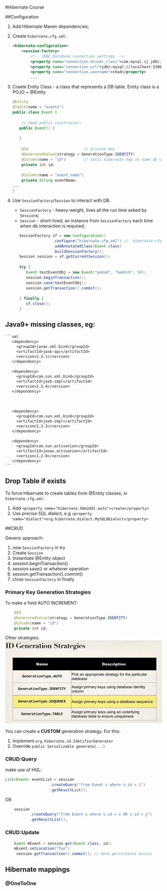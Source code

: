 #Hibernate Course

##Configuration

1. Add Hibernate Maven dependencies;
2. Create `hibernate.cfg.xml`:
    ```xml
    <hibernate-configuration>
        <session-factory>
            <!-- JDBC Database connection settings -->
            <property name="connection.driver_class">com.mysql.cj.jdbc.Driver</property>
            <property name="connection.url">jdbc:mysql://localhost:3306/derby_test?useSSL=false&amp;serverTimezone=UTC</property>
            <property name="connection.username">chad</property>
            ...
   ```
   
3. Craete Entity Class - a class that represents a DB table.
   Entity class is a POJO + @Entity
    ```java
    @Entity
    @Table(name = "events")
    public class Event {
   
        // need public constructor:
       public Event() {

       }
   
        @Id                         // private key
        @GeneratedValue(strategy = GenerationType.IDENTITY)
        @Column(name = "id")        // tells hibernate how to name db column
        private int id;             
    
        @Column(name = "event_name")
        private String eventName;
   ...
   }
    ```
4. Use `SessionFactory`/`Session` to interact with DB. 
    - `SessionFactory` - heavy-weight, lives all the run time asked by `Session`s;
    - `Session` - short-lived, an instance from `SessionFactory` each time when db interaction is required;
   
   ```java
      SessionFactory sf = new Configuration()
                     .configure("hibernate.cfg.xml") // 'hibernate.cfg.xml' will be looked in cp by default 
                     .addAnnotatedClass(Event.class)
                     .buildSessionFactory();
      Session session = sf.getCurrentSession();

      try {
         Event testEventObj = new Event("pohod", "bakhch", 50);
         session.beginTransaction();
         session.save(testEventObj);
         session.getTransaction().commit();
      
      } finally {
         sf.close();
      }
    ```
## Java9+ missing classes, eg:
    ```xml
       <dependency>
         <groupId>javax.xml.bind</groupId>
         <artifactId>jaxb-api</artifactId>
         <version>2.3.1</version>
       </dependency>
   
       <dependency>
         <groupId>com.sun.xml.bind</groupId>
         <artifactId>jaxb-impl</artifactId>
         <version>2.3.4</version>
       </dependency>
   
   
   
       <dependency>
         <groupId>com.sun.xml.bind</groupId>
         <artifactId>jaxb-impl</artifactId>
         <version>2.3.3</version>
       </dependency>
   
       <dependency>
         <groupId>com.sun.activation</groupId>
         <artifactId>javax.activation</artifactId>
         <version>1.2.0</version>
       </dependency>
    ```

## Drop Table if exists
To force Hibernate to create tables from @Entity classes, in `hibernate.cfg.xml`:
1. Add `<property name="hibernate.hbm2ddl.auto">create</property>`
2. Use precise SQL dialect, e.g `<property name="dialect">org.hibernate.dialect.MySQL8Dialect</property>`

##CRUD

Generic approach:
1. new `SessionFactory` in try
2. Create `Session`
3. Instantiate @Entity object
4. session.beginTransaction()
5. session.save() or whatever operation
6. session.getTransaction().commit()
7. close `SessionFactory` in finally

### Primary Key Generation Strategies

To make a field AUTO INCREMENT:
```java
    @Id
    @GeneratedValue(strategy = GenerationType.IDENTITY)
    @Column(name = "id")
    private int id;
```
Other strategies:
![IDGenerationStrats](IDGenerationStrategies.png)

You can create a **CUSTOM** generation strategy. For this: 

1. Implement `org.hibernate.id.IdetifierGenerator`
2. Override `public Serializable generate(...)`

### CRUD:Query

make use of HQL:

```java
List<Event> eventList = session
                    .createQuery("from Event s where s.id = 1")
                    .getResultList();
```
OR
```java
    session
           .createQuery("from Event s where s.id = x OR s.id = y")
           .getResultList();
```

### CRUD:Update

```java
    Event mEvent = session.get(Event.class, id);
    mEvent.setLocation("foo")
     session.getTransaction().commit(); // here persistence occurs
```

## Hibernate mappings

### @OneToOne
